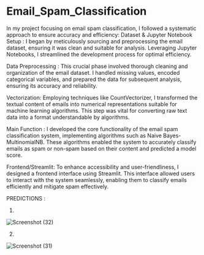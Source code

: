 # Email_Spam_Classification
In my  project focusing on email spam classification, I followed a systematic approach to ensure accuracy and efficiency:
Dataset & Jupyter Notebook Setup : I began by meticulously sourcing and preprocessing the email dataset, ensuring it was clean and suitable for analysis. Leveraging Jupyter Notebooks, I streamlined the development process for optimal efficiency.

Data Preprocessing : This crucial phase involved thorough cleaning and organization of the email dataset. I handled missing values, encoded categorical variables, and prepared the data for subsequent analysis, ensuring its accuracy and reliability.

Vectorization: Employing techniques like  CountVectorizer, I transformed the textual content of emails into numerical representations suitable for machine learning algorithms. This step was vital for converting raw text data into a format understandable by algorithms.

Main Function : I developed the core functionality of the email spam classification system, implementing algorithms such as Naive Bayes- MultinomialNB. These algorithms enabled the system to accurately classify emails as spam or non-spam based on their content and predicted a model score.

Frontend/Streamlit: To enhance accessibility and user-friendliness, I designed a frontend interface using Streamlit. This interface allowed users to interact with the system seamlessly, enabling them to classify emails efficiently and mitigate spam effectively.

PREDICTIONS :

1.
 ![Screenshot (32)](https://github.com/Anjalimishra2004/Email_Spam_Classification/assets/149240606/ef559aff-1a9c-45e1-a84a-ac956b1b0cdd)

2.
 ![Screenshot (31)](https://github.com/Anjalimishra2004/Email_Spam_Classification/assets/149240606/98f103d9-93f7-42d6-882f-7a549b5799ed)



